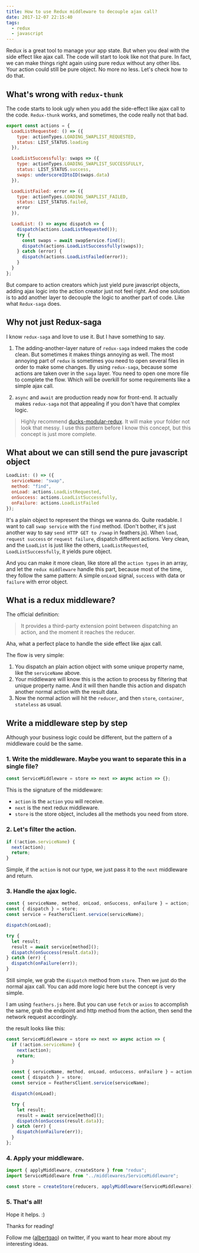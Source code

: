 ```yaml
---
title: How to use Redux middleware to decouple ajax call?
date: 2017-12-07 22:15:40
tags:
  - redux
  - javascript
---
```


Redux is a great tool to manage your app state. But when you deal with the side effect like ajax call. The code will start to look like not that pure. In fact, we can make things right again using pure redux without any other libs. Your action could still be pure object. No more no less. Let's check how to do that.

<!--more-->

## What's wrong with `redux-thunk`

The code starts to look ugly when you add the side-effect like ajax call to the code. `Redux-thunk` works, and sometimes, the code really not that bad.

```javascript
export const actions = {
  LoadListRequested: () => ({
    type: actionTypes.LOADING_SWAPLIST_REQUESTED,
    status: LIST_STATUS.loading
  }),

  LoadListSuccessfully: swaps => ({
    type: actionTypes.LOADING_SWAPLIST_SUCCESSFULLY,
    status: LIST_STATUS.success,
    swaps: underscoreIDtoID(swaps.data)
  }),

  LoadListFailed: error => ({
    type: actionTypes.LOADING_SWAPLIST_FAILED,
    status: LIST_STATUS.failed,
    error
  }),

  LoadList: () => async dispatch => {
    dispatch(actions.LoadListRequested());
    try {
      const swaps = await swapService.find();
      dispatch(actions.LoadListSuccessfully(swaps));
    } catch (error) {
      dispatch(actions.LoadListFailed(error));
    }
  }
};
```

But compare to action creators which just yield pure javascript objects, adding ajax logic into the action creator just not feel right. And one solution is to add another layer to decouple the logic to another part of code. Like what `Redux-saga` does.

## Why not just Redux-saga

I know `redux-saga` and love to use it. But I have something to say.

1. The adding-another-layer nature of `redux-saga` indeed makes the code clean. But sometimes it makes things annoying as well. The most annoying part of `redux` is sometimes you need to open several files in order to make some changes. By using `redux-saga`, because some actions are taken over in the `saga` layer. You need to open one more file to complete the flow. Which will be overkill for some requirements like a simple ajax call.

2. `async` and `await` are production ready now for front-end. It actually makes `redux-saga` not that appealing if you don't have that complex logic.

> Highly recommend [ducks-modular-redux](https://github.com/erikras/ducks-modular-redux). It will make your folder not look that messy. I use this pattern before I know this concept, but this concept is just more complete.

## What about we can still send the pure javascript object

```javascript
LoadList: () => ({
  serviceName: "swap",
  method: "find",
  onLoad: actions.LoadListRequested,
  onSuccess: actions.LoadListSuccessfully,
  onFailure: actions.LoadListFailed
});
```

It's a plain object to represent the things we wanna do. Quite readable. I want to call `swap service` with the `find` method. (Don't bother, it's just another way to say `send HTTP GET to /swap` in feathers.js). When `load`, `request success` or `request failure`, dispatch different actions. Very clean, and the `LoadList` is just like the others, `LoadListRequested`, `LoadListSuccessfully`, it yields pure object.

And you can make it more clean, like store all the `action types` in an array, and let the `redux middleware` handle this part, because most of the time, they follow the same pattern: A simple `onLoad` signal, `success` with data or `failure` with error object.

## What is a redux middleware?

The official definition:

> It provides a third-party extension point between dispatching an action, and the moment it reaches the reducer.

Aha, what a perfect place to handle the side effect like ajax call.

The flow is very simple:

1. You dispatch an plain action object with some unique property name, like the `serviceName` above.
1. Your middleware will know this is the action to process by filtering that unique property name. And it will then handle this action and dispatch another normal action with the result data.
1. Now the normal action will hit the `reducer`, and then `store`, `container`, `stateless` as usual.

## Write a middleware step by step

Although your business logic could be different, but the pattern of a middleware could be the same.

### 1. Write the middleware. Maybe you want to separate this in a single file?

```javascript
const ServiceMiddleware = store => next => async action => {};
```

This is the signature of the middleware:

- `action` is the `action` you will receive.
- `next` is the next redux middleware.
- `store` is the store object, includes all the methods you need from store.

### 2. Let's filter the action.

```javascript
if (!action.serviceName) {
  next(action);
  return;
}
```

Simple, if the `action` is not our type, we just pass it to the `next` middleware and return.

### 3. Handle the ajax logic.

```javascript
const { serviceName, method, onLoad, onSuccess, onFailure } = action;
const { dispatch } = store;
const service = FeathersClient.service(serviceName);

dispatch(onLoad);

try {
  let result;
  result = await service[method]();
  dispatch(onSuccess(result.data));
} catch (err) {
  dispatch(onFailure(err));
}
```

Still simple, we grab the `dispatch` method from `store`. Then we just do the normal ajax call. You can add more logic here but the concept is very simple.

I am using `feathers.js` here. But you can use `fetch` or `axios` to accomplish the same, grab the endpoint and http method from the action, then send the network request accordingly.

the result looks like this:

```javascript
const ServiceMiddleware = store => next => async action => {
  if (!action.serviceName) {
    next(action);
    return;
  }

  const { serviceName, method, onLoad, onSuccess, onFailure } = action;
  const { dispatch } = store;
  const service = FeathersClient.service(serviceName);

  dispatch(onLoad);

  try {
    let result;
    result = await service[method]();
    dispatch(onSuccess(result.data));
  } catch (err) {
    dispatch(onFailure(err));
  }
};
```

### 4. Apply your middleware.

```javascript
import { applyMiddleware, createStore } from "redux";
import ServiceMiddleware from "../middlewares/ServiceMiddleware";

const store = createStore(reducers, applyMiddleware(ServiceMiddleware));
```

### 5. That's all!

Hope it helps. :)

Thanks for reading!

Follow me (<a href='https://twitter.com/albertgao' target="_blank" rel="noopener noreferrer">albertgao</a>) on twitter, if you want to hear more about my interesting ideas.
